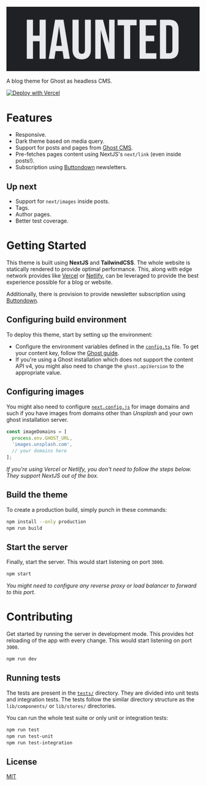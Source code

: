 ![Haunted](docs/assets/logo.png)

A blog theme for Ghost as headless CMS.

[![Deploy with Vercel](https://vercel.com/button)](https://vercel.com/new/git/external?repository-url=https%3A%2F%2Fgithub.com%2Fcoditva%2FHaunted&env=GHOST_URL,CONTENT_KEY,SUBSCRIBE_FORM&project-name=haunted-theme-ghost)

# Features
* Responsive.
* Dark theme based on media query.
* Support for posts and pages from [Ghost CMS][5].
* Pre-fetches pages content using NextJS's `next/link` (even inside posts!).
* Subscription using [Buttondown][1] newsletters.

## Up next
* Support for `next/images` inside posts.
* Tags.
* Author pages.
* Better test coverage.

# Getting Started

This theme is built using **NextJS** and **TailwindCSS**. The whole website is
statically rendered to provide optimal performance. This, along with edge
network provides like [Vercel][3] or [Netlify][4], can be leveraged to provide
the best experience possible for a blog or website.

Additionally, there is provision to provide newsletter subscription using
[Buttondown][1].

## Configuring build environment

To deploy this theme, start by setting up the environment:

- Configure the environment variables defined in the [`config.ts`](config.ts)
file. To get your content key, follow the [Ghost guide][2].
- If you're using a Ghost installation which does not support the content API
v4, you might also need to change the `ghost.apiVersion` to the appropriate
value.

## Configuring images

You might also need to configure [`next.config.js`](next.config.js) for image
domains and such if you have images from domains other than *Unsplash* and your
own ghost installation server.

```javascript
const imageDomains = [
  process.env.GHOST_URL,
  'images.unsplash.com',
  // your domains here
];
```

*If you're using Vercel or Netlify, you don't need to follow the steps below.
They support NextJS out of the box.*

## Build the theme

To create a production build, simply punch in these commands:
```bash
npm install --only production
npm run build
```

## Start the server
Finally, start the server. This would start listening on port `3000`.
```bash
npm start
```

*You might need to configure any reverse proxy or load balancer to forward to
this port.*

# Contributing

Get started by running the server in development mode. This provides hot
reloading of the app with every change. This would start listening on port
`3000`.

```bash
npm run dev
```

## Running tests
The tests are present in the [`tests/`](tests) directory. They are divided into
unit tests and integration tests. The tests follow the similar directory
structure as the `lib/components/` or `lib/stores/` directories.

You can run the whole test suite or only unit or integration tests:
```bash
npm run test
npm run test-unit
npm run test-integration
```

[1]: https://buttondown.email/
[2]: https://ghost.org/integrations/custom-integrations/#copy-api-key
[3]: https://vercel.com/
[4]: https://www.netlify.com/
[5]: https://ghost.org/docs/jamstack/


## License
[MIT](LICENSE)
